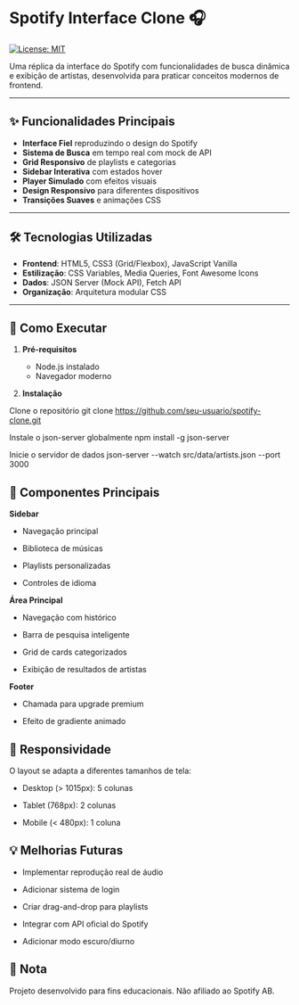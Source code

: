 # Spotify Interface Clone 🎧

[![License: MIT](https://img.shields.io/badge/License-MIT-yellow.svg)](https://opensource.org/licenses/MIT)

Uma réplica da interface do Spotify com funcionalidades de busca dinâmica e exibição de artistas, desenvolvida para praticar conceitos modernos de frontend.

---

## ✨ Funcionalidades Principais

- **Interface Fiel** reproduzindo o design do Spotify
- **Sistema de Busca** em tempo real com mock de API
- **Grid Responsivo** de playlists e categorias
- **Sidebar Interativa** com estados hover
- **Player Simulado** com efeitos visuais
- **Design Responsivo** para diferentes dispositivos
- **Transições Suaves** e animações CSS

---

## 🛠 Tecnologias Utilizadas

- **Frontend**: HTML5, CSS3 (Grid/Flexbox), JavaScript Vanilla
- **Estilização**: CSS Variables, Media Queries, Font Awesome Icons
- **Dados**: JSON Server (Mock API), Fetch API
- **Organização**: Arquitetura modular CSS

---

## 🚀 Como Executar

1. **Pré-requisitos**
   - Node.js instalado
   - Navegador moderno

2. **Instalação**

Clone o repositório
git clone https://github.com/seu-usuario/spotify-clone.git

Instale o json-server globalmente
npm install -g json-server

Inicie o servidor de dados
json-server --watch src/data/artists.json --port 3000


## 🎨 Componentes Principais
**Sidebar**

- Navegação principal

- Biblioteca de músicas

- Playlists personalizadas

- Controles de idioma

**Área Principal**
- Navegação com histórico

- Barra de pesquisa inteligente

- Grid de cards categorizados

- Exibição de resultados de artistas

**Footer**

- Chamada para upgrade premium

- Efeito de gradiente animado

## 📱 Responsividade
O layout se adapta a diferentes tamanhos de tela:

- Desktop (> 1015px): 5 colunas

- Tablet (768px): 2 colunas

- Mobile (< 480px): 1 coluna

## 💡 Melhorias Futuras
- Implementar reprodução real de áudio

- Adicionar sistema de login

- Criar drag-and-drop para playlists

- Integrar com API oficial do Spotify

- Adicionar modo escuro/diurno

## 📄 Nota
Projeto desenvolvido para fins educacionais. Não afiliado ao Spotify AB.
